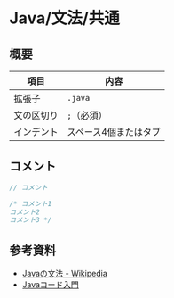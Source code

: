 # Java/文法/共通

## 概要

| 項目       | 内容                  |
| ---------- | --------------------- |
| 拡張子     | `.java`               |
| 文の区切り | `;`（必須）           |
| インデント | スペース4個またはタブ |

## コメント

```java
// コメント
```

```java
/* コメント1
コメント2
コメント3 */
```

## 参考資料

- [Javaの文法 - Wikipedia](https://ja.wikipedia.org/wiki/Java%E3%81%AE%E6%96%87%E6%B3%95)
- [Javaコード入門](https://java-code.jp/)
